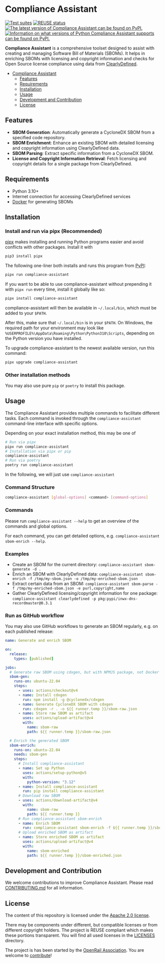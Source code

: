 <!--
SPDX-FileCopyrightText: 2024 DB Systel GmbH

SPDX-License-Identifier: Apache-2.0
-->

# Compliance Assistant

[![Test suites](https://github.com/OpenRailAssociation/compliance-assistant/actions/workflows/test.yaml/badge.svg)](https://github.com/OpenRailAssociation/compliance-assistant/actions/workflows/test.yaml)
[![REUSE status](https://api.reuse.software/badge/github.com/OpenRailAssociation/compliance-assistant)](https://api.reuse.software/info/github.com/OpenRailAssociation/compliance-assistant)
[![The latest version of Compliance Assistant can be found on PyPI.](https://img.shields.io/pypi/v/compliance-assistant.svg)](https://pypi.org/project/compliance-assistant/)
[![Information on what versions of Python Compliance Assistant supports can be found on PyPI.](https://img.shields.io/pypi/pyversions/compliance-assistant.svg)](https://pypi.org/project/compliance-assistant/)

**Compliance Assistant** is a comprehensive toolset designed to assist with creating and managing Software Bill of Materials (SBOMs). It helps in enriching SBOMs with licensing and copyright information and checks for Open Source license compliance using data from [ClearlyDefined](https://clearlydefined.io/).

<!-- TOC -->
- [Compliance Assistant](#compliance-assistant)
  - [Features](#features)
  - [Requirements](#requirements)
  - [Installation](#installation)
  - [Usage](#usage)
  - [Development and Contribution](#development-and-contribution)
  - [License](#license)
<!-- /TOC -->

## Features

- **SBOM Generation**: Automatically generate a CycloneDX SBOM from a specified code repository.
- **SBOM Enrichment**: Enhance an existing SBOM with detailed licensing and copyright information using ClearlyDefined data.
- **SBOM Parsing**: Extract specific information from a CycloneDX SBOM.
- **License and Copyright Information Retrieval**: Fetch licensing and copyright details for a single package from ClearlyDefined.


## Requirements

- Python 3.10+
- Internet connection for accessing ClearlyDefined services
- [Docker](https://www.docker.com/) for generating SBOMs

## Installation

### Install and run via pipx (Recommended)

[pipx](https://pypa.github.io/pipx/) makes installing and running Python programs easier and avoid conflicts with other packages. Install it with

```sh
pip3 install pipx
```

The following one-liner both installs and runs this program from [PyPI](https://pypi.org/project/compliance-assistant/):

```sh
pipx run compliance-assistant
```

If you want to be able to use compliance-assistant without prepending it with `pipx run` every time, install it globally like so:

```sh
pipx install compliance-assistant
```

compliance-assistant will then be available in `~/.local/bin`, which must be added to your `$PATH`.

After this, make sure that `~/.local/bin` is in your `$PATH`. On Windows, the required path for your environment may look like `%USERPROFILE%\AppData\Roaming\Python\Python310\Scripts`, depending on the Python version you have installed.

To upgrade compliance-assistant to the newest available version, run this command:

```sh
pipx upgrade compliance-assistant
```


### Other installation methods

You may also use pure `pip` or `poetry` to install this package.


## Usage

The Compliance Assistant provides multiple commands to facilitate different tasks. Each command is invoked through the `compliance-assistant` command-line interface with specific options.

Depending on your exact installation method, this may be one of

```sh
# Run via pipx
pipx run compliance-assistant
# Installation via pipx or pip
compliance-assistant
# Run via poetry
poetry run compliance-assistant
```

In the following, we will just use `compliance-assistant`

### Command Structure

```bash
compliance-assistant [global-options] <command> [command-options]
```

### Commands

Please run `compliance-assistant --help` to get an overview of the commands and global options.

For each command, you can get detailed options, e.g. `compliance-assistant sbom-enrich --help`.

### Examples

* Create an SBOM for the current directory: `compliance-assistant sbom-generate -d .`
* Enrich an SBOM with ClearlyDefined data: `compliance-assistant sbom-enrich -f /tmp/my-sbom.json -o /tmp/my-enriched-sbom.json`
* Extract certain data from an SBOM: `compliance-assistant sbom-parse -f /tmp/my-enriched-sbom.json -e purl,copyright,name`
* Gather ClearlyDefined licensing/copyright information for one package: `compliance-assistant clearlydefined -p pkg:pypi/inwx-dns-recordmaster@0.3.1`

### Run as GitHub workflow

You may also use GitHub workflows to generate an SBOM regularly, e.g. on each published release:

```yaml
name: Generate and enrich SBOM

on:
  release:
    types: [published]

jobs:
  # Generate raw SBOM using cdxgen, but with NPMJS package, not Docker container
  sbom-gen:
    runs-on: ubuntu-22.04
    steps:
      - uses: actions/checkout@v4
      - name: Install cdxgen
        run: npm install -g @cyclonedx/cdxgen
      - name: Generate CycloneDX SBOM with cdxgen
        run: cdxgen -r . -o ${{ runner.temp }}/sbom-raw.json
      - name: Store raw SBOM as artifact
        uses: actions/upload-artifact@v4
        with:
          name: sbom-raw
          path: ${{ runner.temp }}/sbom-raw.json

  # Enrich the generated SBOM
  sbom-enrich:
    runs-on: ubuntu-22.04
    needs: sbom-gen
    steps:
      # Install compliance-assistant
      - name: Set up Python
        uses: actions/setup-python@v5
        with:
          python-version: "3.12"
      - name: Install compliance-assistant
        run: pip install compliance-assistant
      # Download raw SBOM
      - uses: actions/download-artifact@v4
        with:
          name: sbom-raw
          path: ${{ runner.temp }}
      # Run compliance-assistant sbom-enrich
      - name: Enrich SBOM
        run: compliance-assistant sbom-enrich -f ${{ runner.temp }}/sbom-raw.json -o ${{ runner.temp }}/sbom-enriched.json
      # Upload enriched SBOM as artifact
      - name: Store enriched SBOM as artifact
        uses: actions/upload-artifact@v4
        with:
          name: sbom-enriched
          path: ${{ runner.temp }}/sbom-enriched.json
```


## Development and Contribution

We welcome contributions to improve Compliance Assistant. Please read [CONTRIBUTING.md](./CONTRIBUTING.md) for all information.


## License

The content of this repository is licensed under the [Apache 2.0 license](https://www.apache.org/licenses/LICENSE-2.0).

There may be components under different, but compatible licenses or from different copyright holders. The project is REUSE compliant which makes these portions transparent. You will find all used licenses in the [LICENSES](./LICENSES/) directory.

The project is has been started by the [OpenRail Association](https://openrailassociation.org). You are welcome to [contribute](./CONTRIBUTING.md)!
